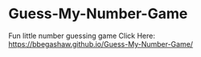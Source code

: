 # Guess-My-Number-Game
Fun little number guessing game
Click Here: https://bbegashaw.github.io/Guess-My-Number-Game/
